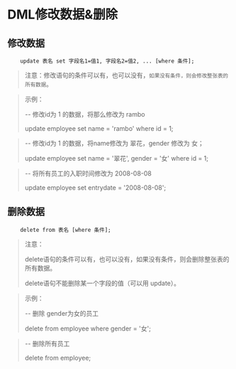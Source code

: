 # DML修改数据&删除

## 修改数据

```
    update 表名 set 字段名1=值1, 字段名2=值2, ... [where 条件];
```

> 注意：修改语句的条件可以有，也可以没有，`如果没有条件，则会修改整张表的所有数据`。

> 示例：
>
> -- 修改id为 1 的数据，将那么修改为 rambo
> 
> update employee set name = 'rambo' where id = 1;

> -- 修改id为 1 的数据，将name修改为 翠花，gender 修改为 女；
> 
>update employee set name = '翠花', gender = '女' where id = 1;

> -- 将所有员工的入职时间修改为 2008-08-08
> 
> update employee set entrydate = '2008-08-08';


## 删除数据

```
    delete from 表名 [where 条件];
```

> 注意：
>
> delete语句的条件可以有，也可以没有，如果没有条件，则会删除整张表的所有数据。
> 
> delete语句不能删除某一个字段的值（可以用 update）。


> 示例：
> 
> -- 删除 gender为女的员工
> 
> delete from employee where gender = '女';

> -- 删除所有员工
> 
> delete from employee;
